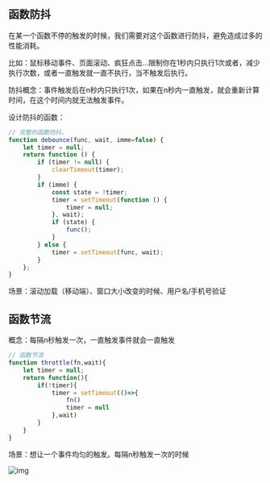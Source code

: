 ## 函数防抖

在某一个函数不停的触发的时候，我们需要对这个函数进行防抖，避免造成过多的性能消耗。

比如：鼠标移动事件、页面滚动、疯狂点击...限制你在1秒内只执行1次或者，减少执行次数，或者一直触发就一直不执行，当不触发后执行。

防抖概念：事件触发后在n秒内只执行1次，如果在n秒内一直触发，就会重新计算时间，在这个时间内就无法触发事件。

设计防抖的函数：

```js
// 完整的函数防抖，
function debounce(func, wait, imme=false) {
    let timer = null;
    return function () {
        if (timer != null) {
            clearTimeout(timer);
        }
        if (imme) {
            const state = !timer;
            timer = setTimeout(function () {
                timer = null;
            }, wait);
            if (state) {
                func();
            }
        } else {
            timer = setTimeout(func, wait);
        }
    };
}
```

场景：滚动加载（移动端）、窗口大小改变的时候、用户名/手机号验证

## 函数节流

概念：每隔n秒触发一次，一直触发事件就会一直触发

```js
// 函数节流
function throttle(fn,wait){
    let timer = null;
    return function(){
        if(!timer){
            timer = setTimeout(()=>{
                fn()
                timer = null
            },wait)
        }
    }
}
```

场景：想让一个事件均匀的触发。每隔n秒触发一次的时候

![img](https://static.vue-js.com/a2c81b50-8787-11eb-ab90-d9ae814b240d.png)
